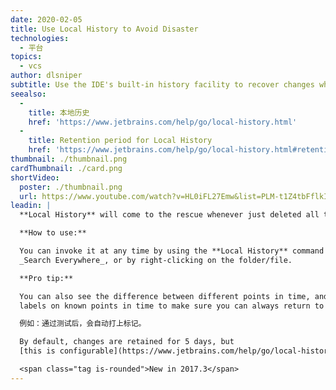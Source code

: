 ```yaml
---
date: 2020-02-05
title: Use Local History to Avoid Disaster
technologies:
  - 平台
topics:
  - vcs
author: dlsniper
subtitle: Use the IDE's built-in history facility to recover changes when VCS can't help you.
seealso:
  - 
    title: 本地历史
    href: 'https://www.jetbrains.com/help/go/local-history.html'
  - 
    title: Retention period for Local History
    href: 'https://www.jetbrains.com/help/go/local-history.html#retention'
thumbnail: ./thumbnail.png
cardThumbnail: ./card.png
shortVideo:
  poster: ./thumbnail.png
  url: https://www.youtube.com/watch?v=HL0iFL27Emw&list=PLM-t1Z4tbFflkIOaap4P-BV30ZrZwrDld&index=27
leadin: |
  **Local History** will come to the rescue whenever just deleted all the work you did for days by mistake.

  **How to use:**

  You can invoke it at any time by using the **Local History** command either via
  _Search Everywhere_, or by right-clicking on the folder/file.

  **Pro tip:**

  You can also see the difference between different points in time, and you can put
  labels on known points in time to make sure you can always return to a safe state.

  例如：通过测试后，会自动打上标记。

  By default, changes are retained for 5 days, but
  [this is configurable](https://www.jetbrains.com/help/go/local-history.html#retention).

  <span class="tag is-rounded">New in 2017.3</span>
---
```


